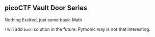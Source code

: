 ## picoCTF Vault Door Series

Nothing Excited, just some basic Math

I will add `bash` solution in the future. Pythonic way is not that interesting.
